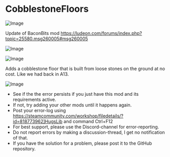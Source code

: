 # CobblestoneFloors

![Image](https://i.imgur.com/buuPQel.png)

Update of BaconBits mod 
https://ludeon.com/forums/index.php?topic=25580.msg260005#msg260005

![Image](https://i.imgur.com/pufA0kM.png)

	
![Image](https://i.imgur.com/Z4GOv8H.png)


Adds a cobblestone floor that is built from loose stones on the ground at no cost.
Like we had back in A13.


![Image](https://i.imgur.com/PwoNOj4.png)



-  See if the the error persists if you just have this mod and its requirements active.
-  If not, try adding your other mods until it happens again.
-  Post your error-log using https://steamcommunity.com/workshop/filedetails/?id=818773962]HugsLib and command Ctrl+F12
-  For best support, please use the Discord-channel for error-reporting.
-  Do not report errors by making a discussion-thread, I get no notification of that.
-  If you have the solution for a problem, please post it to the GitHub repository.




